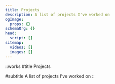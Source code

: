 ```yaml
---
title: Projects
description: A list of projects I've worked on
ogImage:
  props: {}
schemaOrg: {}
head:
  script: []
sitemap:
  videos: []
  images: []
---
```


::works
#title
Projects

#subtitle
A list of projects I've worked on
::
